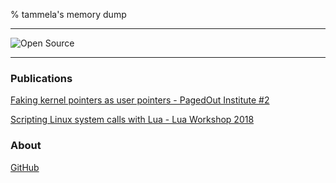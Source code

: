 % tammela's memory dump


---

![Open Source](https://imgs.xkcd.com/comics/open_source.png)

---


### Publications

[Faking kernel pointers as user pointers - PagedOut Institute #2](./articles/pagedout-2.pdf)

[Scripting Linux system calls with Lua - Lua Workshop 2018](./slides/Workshop2018.pdf)

### About

[GitHub](https://github.com/tammela)
